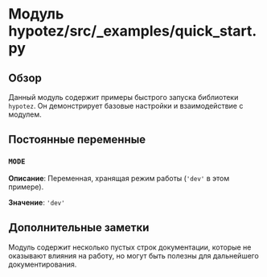 # Модуль hypotez/src/_examples/quick_start.py

## Обзор

Данный модуль содержит примеры быстрого запуска библиотеки `hypotez`.  Он демонстрирует базовые настройки и взаимодействие с модулем.

## Постоянные переменные

### `MODE`

**Описание**:  Переменная, хранящая режим работы (`'dev'` в этом примере).

**Значение**: `'dev'`


## Дополнительные заметки

Модуль содержит несколько пустых строк документации, которые не оказывают влияния на работу, но могут быть полезны для дальнейшего документирования.